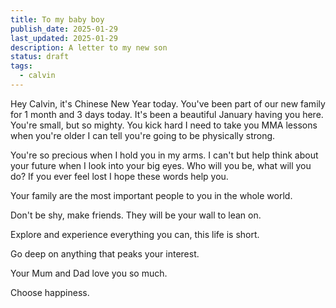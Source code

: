 ```yaml
---
title: To my baby boy
publish_date: 2025-01-29
last_updated: 2025-01-29
description: A letter to my new son
status: draft
tags:
  - calvin
---
```

Hey Calvin, it's Chinese New Year today. You've been part of our new family for 1 month and 3 days today. It's been a beautiful January having you here. You're small, but so mighty. You kick hard I need to take you MMA lessons when you're older I can tell you're going to be physically strong.

You're so precious when I hold you in my arms. I can't but help think about your future when I look into your big eyes. Who will you be, what will you do? If you ever feel lost I hope these words help you. 

Your family are the most important people to you in the whole world.

Don't be shy, make friends. They will be your wall to lean on.

Explore and experience everything you can, this life is short.

Go deep on anything that peaks your interest.

Your Mum and Dad love you so much.

Choose happiness.



